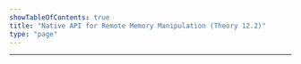 ```yaml
---
showTableOfContents: true
title: "Native API for Remote Memory Manipulation (Theory 12.2)"
type: "page"
---
```





---
